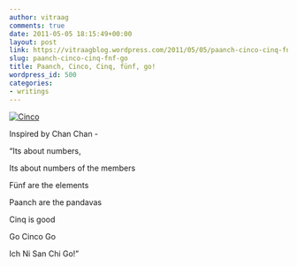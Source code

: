 ```yaml
---
author: vitraag
comments: true
date: 2011-05-05 18:15:49+00:00
layout: post
link: https://vitraagblog.wordpress.com/2011/05/05/paanch-cinco-cinq-fnf-go/
slug: paanch-cinco-cinq-fnf-go
title: Paanch, Cinco, Cinq, fünf, go!
wordpress_id: 500
categories:
- writings
---
```


 

[![Cinco]({{site.images}}/2011/05/Cinco_thumb.jpg)]({{site.images}}/2011/05/Cinco.jpg)

 

Inspired by Chan Chan -

 

“Its about numbers, 

 

Its about numbers of the members

 

Fünf are the elements

 

Paanch are the pandavas

 

Cinq is good

 

Go Cinco Go

 

Ich Ni San Chi Go!”

